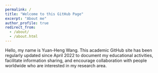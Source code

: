 ```yaml
---
permalink: /
title: "Welcome to this GitHub Page"
excerpt: "About me"
author_profile: true
redirect_from: 
  - /about/
  - /about.html
---
```


Hello, my name is Yuan-Heng Wang. This academic GitHub site has been regularly updated since April 2022 to document my educational activities, facilitate information sharing, and encourage collaboration with people worldwide who are interested in my research area.


